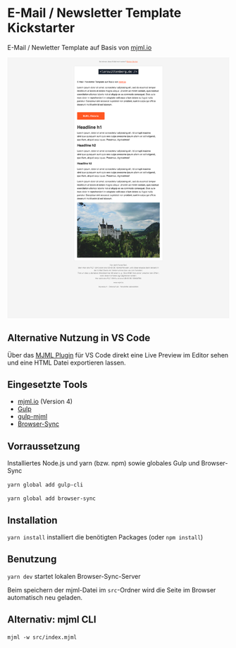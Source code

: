 # E-Mail / Newsletter Template Kickstarter

E-Mail / Newletter Template auf Basis von [mjml.io](https://mjml.io/)

![alt text](https://raw.githubusercontent.com/larswittenberg/mjml-mail-template/master/screenshot.png?v2 "Screenshot")

## Alternative Nutzung in VS Code

Über das [MJML Plugin](https://marketplace.visualstudio.com/items?itemName=mjmlio.vscode-mjml) für VS Code direkt eine Live Preview im Editor sehen und eine HTML Datei exportieren lassen.

## Eingesetzte Tools

* [mjml.io](https://mjml.io/) (Version 4)
* [Gulp](https://gulpjs.com/)
* [gulp-mjml](https://www.npmjs.com/package/gulp-mjml)
* [Browser-Sync](https://www.browsersync.io/)

## Vorraussetzung

Installiertes Node.js und yarn (bzw. npm) sowie globales Gulp und Browser-Sync

`yarn global add gulp-cli`

`yarn global add browser-sync`

## Installation

`yarn install` installiert die benötigten Packages (oder `npm install`)

## Benutzung

`yarn dev` startet lokalen Browser-Sync-Server

Beim speichern der mjml-Datei im `src`-Ordner wird die Seite im Browser automatisch neu geladen.

## Alternativ: mjml CLI

`mjml -w src/index.mjml`
